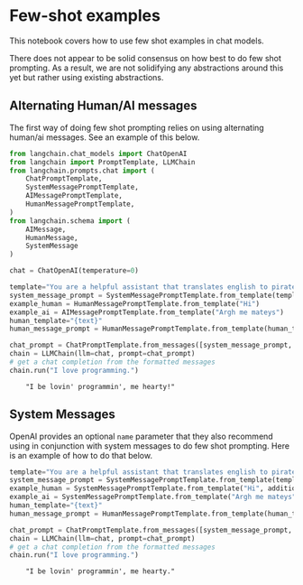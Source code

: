 # Few-shot examples

This notebook covers how to use few shot examples in chat models.

There does not appear to be solid consensus on how best to do few shot prompting. As a result, we are not solidifying any abstractions around this yet but rather using existing abstractions.

<!-- WARNING: THIS FILE WAS AUTOGENERATED! DO NOT EDIT! Instead, edit the notebook w/the location & name as this file. -->

## Alternating Human/AI messages
The first way of doing few shot prompting relies on using alternating human/ai messages. See an example of this below.


```python
from langchain.chat_models import ChatOpenAI
from langchain import PromptTemplate, LLMChain
from langchain.prompts.chat import (
    ChatPromptTemplate,
    SystemMessagePromptTemplate,
    AIMessagePromptTemplate,
    HumanMessagePromptTemplate,
)
from langchain.schema import (
    AIMessage,
    HumanMessage,
    SystemMessage
)
```


```python
chat = ChatOpenAI(temperature=0)
```


```python
template="You are a helpful assistant that translates english to pirate."
system_message_prompt = SystemMessagePromptTemplate.from_template(template)
example_human = HumanMessagePromptTemplate.from_template("Hi")
example_ai = AIMessagePromptTemplate.from_template("Argh me mateys")
human_template="{text}"
human_message_prompt = HumanMessagePromptTemplate.from_template(human_template)
```


```python
chat_prompt = ChatPromptTemplate.from_messages([system_message_prompt, example_human, example_ai, human_message_prompt])
chain = LLMChain(llm=chat, prompt=chat_prompt)
# get a chat completion from the formatted messages
chain.run("I love programming.")
```

<CodeOutputBlock lang="python">

```
    "I be lovin' programmin', me hearty!"
```

</CodeOutputBlock>

## System Messages

OpenAI provides an optional `name` parameter that they also recommend using in conjunction with system messages to do few shot prompting. Here is an example of how to do that below.


```python
template="You are a helpful assistant that translates english to pirate."
system_message_prompt = SystemMessagePromptTemplate.from_template(template)
example_human = SystemMessagePromptTemplate.from_template("Hi", additional_kwargs={"name": "example_user"})
example_ai = SystemMessagePromptTemplate.from_template("Argh me mateys", additional_kwargs={"name": "example_assistant"})
human_template="{text}"
human_message_prompt = HumanMessagePromptTemplate.from_template(human_template)
```


```python
chat_prompt = ChatPromptTemplate.from_messages([system_message_prompt, example_human, example_ai, human_message_prompt])
chain = LLMChain(llm=chat, prompt=chat_prompt)
# get a chat completion from the formatted messages
chain.run("I love programming.")
```

<CodeOutputBlock lang="python">

```
    "I be lovin' programmin', me hearty."
```

</CodeOutputBlock>
